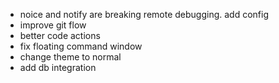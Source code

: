 
- noice and notify are breaking remote debugging. add config
- improve git flow 
- better code actions
- fix floating command window
- change theme to normal 
- add db integration
